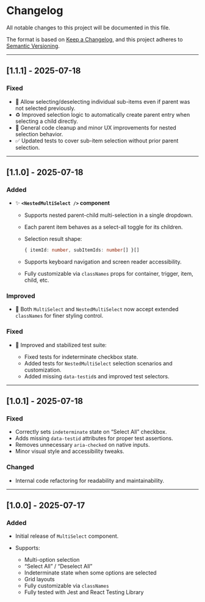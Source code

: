 # Changelog

All notable changes to this project will be documented in this file.

The format is based on [Keep a Changelog](https://keepachangelog.com/en/1.0.0/),
and this project adheres to [Semantic Versioning](https://semver.org/spec/v2.0.0.html).

---

## [1.1.1] - 2025-07-18

### Fixed

* 🐛 Allow selecting/deselecting individual sub-items even if parent was not selected previously.
* ♻️ Improved selection logic to automatically create parent entry when selecting a child directly.
* 🧹 General code cleanup and minor UX improvements for nested selection behavior.
* ✅ Updated tests to cover sub-item selection without prior parent selection.

---

## [1.1.0] - 2025-07-18

### Added

* ✨ **`<NestedMultiSelect />` component**

  * Supports nested parent-child multi-selection in a single dropdown.
  * Each parent item behaves as a select-all toggle for its children.
  * Selection result shape:

    ```ts
    { itemId: number, subItemIds: number[] }[]
    ```
  * Supports keyboard navigation and screen reader accessibility.
  * Fully customizable via `classNames` props for container, trigger, item, child, etc.

### Improved

* 🎨 Both `MultiSelect` and `NestedMultiSelect` now accept extended `classNames` for finer styling control.

### Fixed

* 🧪 Improved and stabilized test suite:

  * Fixed tests for indeterminate checkbox state.
  * Added tests for `NestedMultiSelect` selection scenarios and customization.
  * Added missing `data-testid`s and improved test selectors.

---

## [1.0.1] - 2025-07-18

### Fixed

* Correctly sets `indeterminate` state on “Select All” checkbox.
* Adds missing `data-testid` attributes for proper test assertions.
* Removes unnecessary `aria-checked` on native inputs.
* Minor visual style and accessibility tweaks.

### Changed

* Internal code refactoring for readability and maintainability.

---

## [1.0.0] - 2025-07-17

### Added

* Initial release of `MultiSelect` component.
* Supports:

  * Multi-option selection
  * “Select All” / “Deselect All”
  * Indeterminate state when some options are selected
  * Grid layouts
  * Fully customizable via `classNames`
  * Fully tested with Jest and React Testing Library
